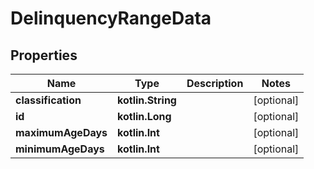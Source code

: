 
# DelinquencyRangeData

## Properties
| Name | Type | Description | Notes |
| ------------ | ------------- | ------------- | ------------- |
| **classification** | **kotlin.String** |  |  [optional] |
| **id** | **kotlin.Long** |  |  [optional] |
| **maximumAgeDays** | **kotlin.Int** |  |  [optional] |
| **minimumAgeDays** | **kotlin.Int** |  |  [optional] |



